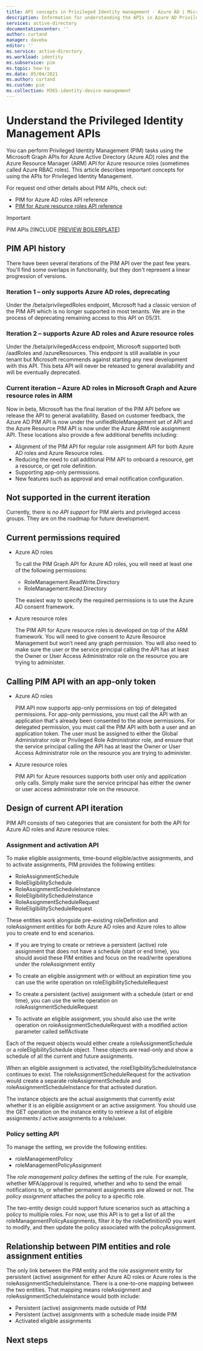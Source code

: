 ```yaml
---
title: API concepts in Privileged Identity management - Azure AD | Microsoft Docs
description: Information for understanding the APIs in Azure AD Privileged Identity Management (PIM).
services: active-directory
documentationcenter: ''
author: curtand
manager: daveba
editor: ''
ms.service: active-directory
ms.workload: identity
ms.subservice: pim
ms.topic: how-to
ms.date: 05/04/2021
ms.author: curtand
ms.custom: pim 
ms.collection: M365-identity-device-management
---
```

# Understand the Privileged Identity Management APIs

You can perform Privileged Identity Management (PIM) tasks using the Microsoft Graph APIs for Azure Active Directory (Azure AD) roles and the Azure Resource Manager (ARM) API for Azure resource roles (sometimes called Azure RBAC roles). This article describes important concepts for using the APIs for Privileged Identity Management.

For request ond other details about PIM APIs, check out:

- PIM for Azure AD roles API reference
- [PIM for Azure resource roles API reference](https://docs.microsoft.com/en-us/rest/api/authorization/roleeligibilityschedulerequests)

> [!IMPORTANT]
> PIM APIs [!INCLUDE [PREVIEW BOILERPLATE](../../../includes/active-directory-develop-preview.md)]

## PIM API history

There have been several iterations of the PIM API over the past few years. You'll find some overlaps in functionality, but they don't represent a linear progression of versions.

### Iteration 1 – only supports Azure AD roles, deprecating

Under the /beta/privilegedRoles endpoint, Microsoft had a classic version of the PIM API which is no longer supported in most tenants. We are in the process of deprecating remaining access to this API on 05/31.

### Iteration 2 – supports Azure AD roles and Azure resource roles

Under the /beta/privilegedAccess endpoint, Microsoft supported both /aadRoles and /azureResources. This endpoint is still available in your tenant but Microsoft recommends against starting any new development with this API. This beta API will never be released to general availability and will be eventually deprecated.

### Current iteration – Azure AD roles in Microsoft Graph and Azure resource roles in ARM

Now in beta, Microsoft has the final iteration of the PIM API before we release the API to general availability. Based on customer feedback, the Azure AD PIM API is now under the unifiedRoleManagement set of API and the Azure Resource PIM API is now under the Azure ARM role assignment API. These locations also provide a few additional benefits including:

- Alignment of the PIM API for regular role assignment API for both Azure AD roles and Azure Resource roles.
- Reducing the need to call additional PIM API to onboard a resource, get a resource, or get role definition.
- Supporting app-only permissions.
- New features such as approval and email notification configuration.

## Not supported in the current iteration

Currently, there is *no API support* for PIM alerts and privileged access groups. They are on the roadmap for future development.

## Current permissions required

- Azure AD roles

  To call the PIM Graph API for Azure AD roles, you will need at least one of the following permissions:

  - RoleManagement.ReadWrite.Directory
  - RoleManagement.Read.Directory

  The easiest way to specify the required permissions is to use the Azure AD consent framework.

- Azure resource roles

  The PIM API for Azure resource roles is developed on top of the ARM framework. You will need to give consent to Azure Resource Management but won’t need any graph permission. You will also need to make sure the user or the service principal calling the API has at least the Owner or User Access Administrator role on the resource you are trying to administer.

## Calling PIM API with an app-only token

- Azure AD roles

  PIM API now supports app-only permissions on top of delegated permissions. For app-only permissions, you must call the API with an application that's already been consented to the above permissions. For delegated permission, you must call the PIM API with both a user and an application token. The user must be assigned to either the Global Administrator role or Privileged Role Administrator role, and ensure that the service principal calling the API has at least the Owner or User Access Administrator role on the resource you are trying to administer.

- Azure resource roles

  PIM API for Azure resources supports both user only and application only calls. Simply make sure the service principal has either the owner or user access administrator role on the resource.

## Design of current API iteration

PIM API consists of two categories that are consistent for both the API for Azure AD roles and Azure resource roles:

### Assignment and activation API

To make eligible assignments, time-bound eligible/active assignments, and to activate assignments, PIM provides the following entities:

- RoleAssignmentSchedule
- RoleEligibilitySchedule
- RoleAssignmentScheduleInstance
- RoleEligibilityScheduleInstance
- RoleAssignmentScheduleRequest
- RoleEligibilityScheduleRequest

These entities work alongside pre-existing roleDefinition and roleAssignment entities for both Azure AD roles and Azure roles to allow you to create end to end scenarios.

- If you are trying to create or retrieve a persistent (active) role assignment that does not have a schedule (start or end time), you should avoid these PIM entities and focus on the read/write operations under the roleAssignment entity

- To create an eligible assignment with or without an expiration time you can use the write operation on roleEligibilityScheduleRequest

- To create a persistent (active) assignment with a schedule (start or end time), you can use the write operation on roleAssignmentScheduleRequest  

- To activate an eligible assignment, you should also use the write operation on roleAssignmentScheduleRequest with a modified action parameter called selfActivate

Each of the request objects would either create a roleAssignmentSchedule or a roleEligibilitySchedule object. These objects are read-only and show a schedule of all the current and future assignments.

When an eligible assignment is activated, the roleEligibilityScheduleInstance continues to exist. The roleAssignmentScheduleRequest for the activation would create a separate roleAssignmentSchedule and roleAssignmentScheduleInstance for that activated duration.

The instance objects are the actual assignments that currently exist whether it is an eligible assignment or an active assignment. You should use the GET operation on the instance entity to retrieve a list of eligible assignments / active assignments to a role/user.

### Policy setting API

To manage the setting, we provide the following entities:

- roleManagementPolicy
- roleManagementPolicyAssignment

The *role management policy* defines the setting of the rule. For example, whether MFA/approval is required, whether and who to send the email notifications to, or whether permanent assignments are allowed or not. The *policy assignment* attaches the policy to a specific role.

The two-entity design could support future scenarios such as attaching a policy to multiple roles. For now, use this API is to get a list of all the roleManagementPolicyAssignments, filter it by the roleDefinitionID you want to modify, and then update the policy associated with the policyAssignment.

## Relationship between PIM entities and role assignment entities

The only link between the PIM entity and the role assignment entity for persistent (active) assignment for either Azure AD roles or Azure roles is the roleAssignmentScheduleInstance. There is a one-to-one mapping between the two entities. That mapping means roleAssignment and roleAssignmentScheduleInstance would both include:  

- Persistent (active) assignments made outside of PIM
- Persistent (active) assignments with a schedule made inside PIM
- Activated eligible assignments

## Next steps
